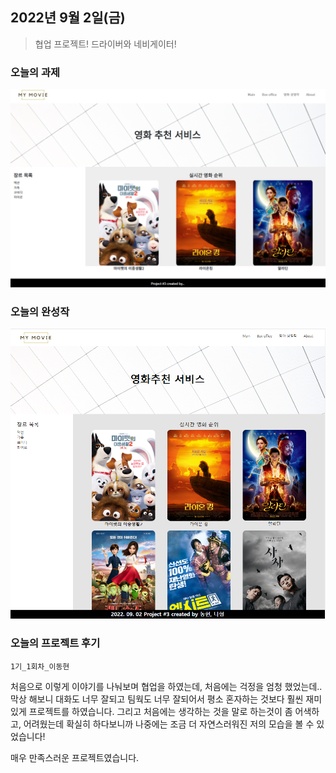 ## 2022년 9월 2일(금)

> 협업 프로젝트! 드라이버와 네비게이터!

### 오늘의 과제

![image-20220902173930758](assets/image-20220902173930758.png)

### 오늘의 완성작

![image-20220902174258042](assets/image-20220902174258042.png)

### 오늘의 프로젝트 후기

`1기_1회차_이동현`

처음으로 이렇게 이야기를 나눠보며 협업을 하였는데, 처음에는 걱정을 엄청 했었는데.. 막상 해보니 대화도 너무 잘되고 팀웍도 너무 잘되어서 평소 혼자하는 것보다 훨씬 재미있게 프로젝트를 하였습니다. 그리고 처음에는 생각하는 것을 말로 하는것이 좀 어색하고, 어려웠는데 확실히 하다보니까 나중에는 조금 더 자연스러워진 저의 모습을 볼 수 있었습니다! 



매우 만족스러운 프로젝트였습니다. 
